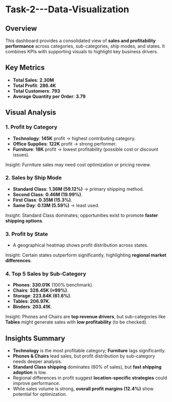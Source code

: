# Task-2---Data-Visualization

##  Overview
This dashboard provides a consolidated view of **sales and profitability performance** across categories, sub-categories, ship modes, and states. It combines KPIs with supporting visuals to highlight key business drivers.

## Key Metrics
- **Total Sales**: **2.30M**  
- **Total Profit**: **286.4K**  
- **Total Customers**: **793**  
- **Average Quantity per Order**: **3.79**  

## Visual Analysis

### 1. Profit by Category
- **Technology**: **145K** profit → highest contributing category.  
- **Office Supplies**: **122K** profit → strong performer.  
- **Furniture**: **18K** profit → lowest profitability (possible cost or discount issues).  

 Insight: Furniture sales may need cost optimization or pricing review.


### 2. Sales by Ship Mode
- **Standard Class**: **1.36M (59.12%)** → primary shipping method.  
- **Second Class**: **0.46M (19.99%)**.  
- **First Class**: **0.35M (15.3%)**.  
- **Same Day**: **0.13M (5.59%)** → least used.  

 Insight: Standard Class dominates; opportunities exist to promote **faster shipping options**.


### 3. Profit by State
- A geographical heatmap shows profit distribution across states.  

 Insight: Certain states outperform significantly, highlighting **regional market differences**.

### 4. Top 5 Sales by Sub-Category
- **Phones**: **330.01K** (100% benchmark).  
- **Chairs**: **328.45K (≈99%)**.  
- **Storage**: **223.84K (61.6%)**.  
- **Tables**: **206.97K**.  
- **Binders**: **203.41K**.  

 Insight: Phones and Chairs are **top revenue drivers**, but sub-categories like **Tables** might generate sales with **low profitability** (to be checked).


##  Insights Summary
- **Technology** is the most profitable category; **Furniture** lags significantly.  
- **Phones & Chairs** lead sales, but profit distribution by sub-category needs deeper analysis.  
- **Standard Class shipping** dominates (60% of sales), but **fast shipping adoption** is low.  
- Regional differences in profit suggest **location-specific strategies** could improve performance.  
- While sales volume is strong, **overall profit margins (12.4%)** show potential for optimization.  
